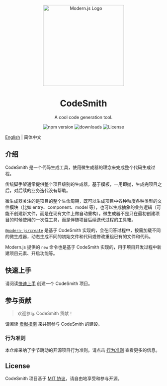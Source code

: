 <p align="center">
  <a href="https://modernjs.dev" target="blank"><img src="https://lf3-static.bytednsdoc.com/obj/eden-cn/ylaelkeh7nuhfnuhf/modernjs-cover.png" width="260" alt="Modern.js Logo" /></a>
</p>

<h1 align="center">CodeSmith</h1>

<p align="center">
  A cool code generation tool.
</p>

<p align="center">
  <img src="https://img.shields.io/npm/v/@modern-js/codesmith?style=flat-square&color=00a8f0" alt="npm version" />
  <img src="https://img.shields.io/npm/dm/@modern-js/codesmith.svg?style=flat-square&color=00a8f0" alt="downloads" />
  <img src="https://img.shields.io/npm/l/@modern-js/codesmith?style=flat-square&color=00a8f0" alt="License" />
</p>

[English](./README.md) | 简体中文

## 介绍

CodeSmith 是一个代码生成工具，使用微生成器的理念来完成整个代码生成过程。

传统脚手架通常提供整个项目级别的生成器，基于模板，一用即抛，生成完项目之后，对后续的业务迭代没有帮助。

微生成器关注的是项目的整个生命周期，既可以生成项目中各种粒度各种类型的文件模块（比如 entry、component、model 等），也可以生成抽象的业务逻辑（可能不创建新文件，而是在现有文件上做自动重构）。微生成器不是只在最初创建项目的时候使用的一次性工具，而是伴随项目后续迭代过程的工具箱。

[`@modern-js/create`](https://www.npmjs.com/package/@modern-js/create) 是基于 CodeSmith 实现的，会在问答过程中，按需加载不同的微生成器，动态生成不同的初始文件和代码或修改重组已有的文件和代码。

Modern.js 提供的 `new` 命令也是基于 CodeSmith 实现的，用于项目开发过程中新建项目元素、开启功能等。

## 快速上手

请阅读[快速上手](./document/zh/start.md) 创建一个 CodeSmith 项目。

## 参与贡献

> 欢迎参与 CodeSmith 贡献！

请阅读 [贡献指南](https://github.com/web-infra-dev/codesmith/blob/main/CONTRIBUTING.zh-CN.md) 来共同参与 CodeSmith 的建设。

### 行为准则

本仓库采纳了字节跳动的开源项目行为准则。请点击 [行为准则](./CODE_OF_CONDUCT.md) 查看更多的信息。

## License

CodeSmith 项目基于 [MIT 协议](https://github.com/web-infra-dev/codesmith/blob/main/LICENSE)，请自由地享受和参与开源。
